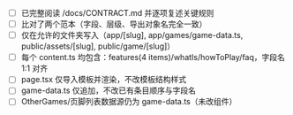 - [ ] 已完整阅读 /docs/CONTRACT.md 并逐项复述关键规则
- [ ] 比对了两个范本（字段、层级、导出对象名完全一致）
- [ ] 仅在允许的文件夹写入（app/[slug], app/games/game-data.ts, public/assets/[slug], public/game/[slug]）
- [ ] 每个 content.ts 均包含：features(4 items)/whatIs/howToPlay/faq，字段名 1:1 对齐
- [ ] page.tsx 仅导入模板并渲染，不改模板结构样式
- [ ] game-data.ts 仅追加，不改已有条目顺序与字段名
- [ ] OtherGames/页脚列表数据源仍为 game-data.ts（未改组件）
